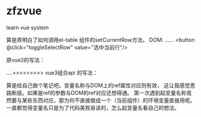# zfzvue
learn vue system 




算是弄明白了如何调用el-table 组件的setCurrentRow方法。
DOM:
<el-table ref="xxx" > ...... <button @click="toggleSelectRow" value="选中当前行"/></el-table>

原vue2的写法：
<script>
.....
methods:{
toggleSelectRow:(row)=>{this.$ref.xxx.setCurrentRow(row);}
}
</script>


....>>>>>>>>>
vue3组合api 的写法：
<script setup >
//这个时候组件的实例还没有生成
let xxx = ref(null);//变量名称与DOM上的ref属性对应
let table = null;
const toggleSelectRow = (row){
        table.setCurrentRow(row);
       //或者
       // xxx.value.setCurrentRow(row);
}
onMounted(()=>{
      //这个时候组件实例初始化完成了
     table = xxx.value;///----之前我一直是 table = xxxx;  就是把xxx当table对象用，
                                  //所以一直提示 setCurrentRow 不存在
   });
</script>


算是给自己做个笔记吧。变量名称与DOM上的ref属性对应则有效，
这让我感觉思路断层。如果是ref的参数与DOM的ref对应还想得通。
第一次遇到起变量名称竟然要与某些东西对应，那为何不直接做成一个（当前组件）的环境变量直接用呢。
一直都觉得变量名只是为了代码美观易读的，怎么起变量名看自己的想法。
